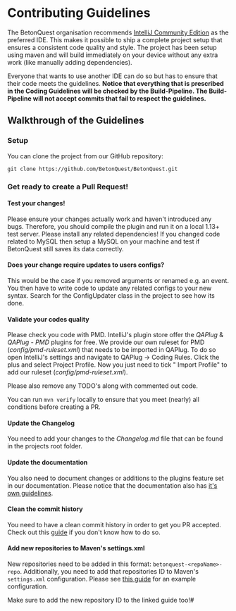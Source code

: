 # Contributing Guidelines

The BetonQuest organisation recommends <a href="https://www.jetbrains.com/idea/" target="_blank">IntelliJ Community
Edition</a> as the preferred IDE. This makes it possible to ship a complete project setup that ensures a consistent code
quality and style. The project has been setup using maven and will build immediately on your device without any extra
work (like manually adding dependencies).

Everyone that wants to use another IDE can do so but has to ensure that their code meets the guidelines.
**Notice that everything that is prescribed in the Coding Guidelines will be checked by the Build-Pipeline. The
Build-Pipeline will not accept commits that fail to respect the guidelines.**

## Walkthrough of the Guidelines

### Setup

You can clone the project from our GitHub repository:

```
git clone https://github.com/BetonQuest/BetonQuest.git
```

### Get ready to create a Pull Request!

#### Test your changes!

Please ensure your changes actually work and haven't introduced any bugs. Therefore, you should compile the plugin and
run it on a local 1.13+ test server. Please install any related dependencies! If you changed code related to MySQL then
setup a MySQL on your machine and test if BetonQuest still saves its data correctly.

#### Does your change require updates to users configs?

This would be the case if you removed arguments or renamed e.g. an event. You then have to write code to update any
related configs to your new syntax. Search for the ConfigUpdater class in the project to see how its done.

#### Validate your codes quality

Please check you code with PMD. IntelliJ's plugin store offer the _QAPlug_ & _QAPlug - PMD_ plugins for free. We provide
our own ruleset for PMD (_config/pmd-ruleset.xml_) that needs to be imported in QAPlug. To do so open IntelliJ's
settings and navigate to QAPlug -> Coding Rules. Click the plus and select Project Profile. Now you just need to tick "
Import Profile" to add our ruleset (_config/pmd-ruleset.xml_).

Please also remove any TODO's along with commented out code.

You can run `mvn verify` locally to ensure that you meet (nearly) all conditions before creating a PR.

#### Update the Changelog

You need to add your changes to the _Changelog.md_ file that can be found in the projects root folder.

#### Update the documentation

You also need to document changes or additions to the plugins feature set in our documentation. Please notice that the
documentation also has [it's own guidelines](../Docs/Guidelines.md).

#### Clean the commit history

You need to have a clean commit history in order to get you PR accepted. Check out
this <a href="https://medium.com/@catalinaturlea/clean-git-history-a-step-by-step-guide-eefc0ad8696d" target="_blank">
guide</a> if you don't know how to do so.

#### Add new repositories to Maven's settings.xml

New repositories need to be added in this format: `betonquest-<repoName>-repo`.
Additionally, you need to add that repositories ID to Maven's `settings.xml` configuration.
Please see [this guide](../SetupIDE.md#build-speed-up) for an example configuration.

Make sure to add the new repository ID to the linked guide too!#
